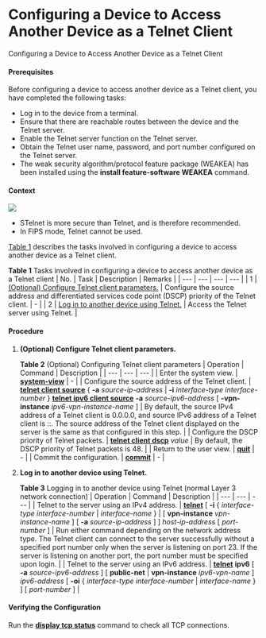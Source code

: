 Configuring a Device to Access Another Device as a Telnet Client
================================================================

Configuring a Device to Access Another Device as a Telnet Client

#### Prerequisites

Before configuring a device to access another device as a Telnet client, you have completed the following tasks:

* Log in to the device from a terminal.
* Ensure that there are reachable routes between the device and the Telnet server.
* Enable the Telnet server function on the Telnet server.
* Obtain the Telnet user name, password, and port number configured on the Telnet server.
* The weak security algorithm/protocol feature package (WEAKEA) has been installed using the **install feature-software WEAKEA** command.

#### Context

![](public_sys-resources/note_3.0-en-us.png) 

* STelnet is more secure than Telnet, and is therefore recommended.
* In FIPS mode, Telnet cannot be used.

[Table 1](#EN-US_TASK_0000001564133137__login11tab01_dc) describes the tasks involved in configuring a device to access another device as a Telnet client.

**Table 1** Tasks involved in configuring a device to access another device as a Telnet client
| No. | Task | Description | Remarks |
| --- | --- | --- | --- |
| 1 | [(Optional) Configure Telnet client parameters.](#EN-US_TASK_0000001564133137__login1101_dc) | Configure the source address and differentiated services code point (DSCP) priority of the Telnet client. | - |
| 2 | [Log in to another device using Telnet.](#EN-US_TASK_0000001564133137__login1102_dc) | Access the Telnet server using Telnet. |



#### Procedure

1. **(Optional) Configure Telnet client parameters.**
   
   **Table 2** (Optional) Configuring Telnet client parameters
   | Operation | Command | Description |
   | --- | --- | --- |
   | Enter the system view. | [**system-view**](cmdqueryname=system-view) | - |
   | Configure the source address of the Telnet client. | [**telnet client source**](cmdqueryname=telnet+client+source) { **-a** *source-ip-address* | **-i** *interface-type* *interface-number* }  [**telnet ipv6 client source**](cmdqueryname=telnet+ipv6+client+source) **-a** *source-ipv6-address* [ **-vpn-instance** *ipv6-vpn-instance-name* ] | By default, the source IPv4 address of a Telnet client is 0.0.0.0, and source IPv6 address of a Telnet client is ::.  The source address of the Telnet client displayed on the server is the same as that configured in this step. |
   | Configure the DSCP priority of Telnet packets. | [**telnet client dscp**](cmdqueryname=telnet+client+dscp) *value* | By default, the DSCP priority of Telnet packets is 48. |
   | Return to the user view. | [**quit**](cmdqueryname=quit) | - |
   | Commit the configuration. | [**commit**](cmdqueryname=commit) | - |
2. **Log in to another device using Telnet.**
   
   **Table 3** Logging in to another device using Telnet (normal Layer 3 network connection)
   | Operation | Command | Description |
   | --- | --- | --- |
   | Telnet to the server using an IPv4 address. | [**telnet**](cmdqueryname=telnet) [ **-i** { *interface-type* *interface-number* | *interface-name* } | [ **vpn-instance** *vpn-instance-name* ] [ **-a** *source-ip-address* ] ] *host-ip-address* [ *port-number* ] | Run either command depending on the network address type.  The Telnet client can connect to the server successfully without a specified port number only when the server is listening on port 23. If the server is listening on another port, the port number must be specified upon login. |
   | Telnet to the server using an IPv6 address. | [**telnet**](cmdqueryname=telnet) **ipv6** [ **-a** *source-ipv6-address* ] [ **public-net** | **vpn-instance** *ipv6-vpn-name* ] *ipv6-address* [ **-oi** { *interface-type interface-number* | *interface-name* } ] [ *port-number* ] |

#### Verifying the Configuration

Run the [**display tcp status**](cmdqueryname=display+tcp+status) command to check all TCP connections.